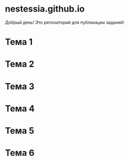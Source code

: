 # nestessia.github.io

Добрый день! Это репозиторий для публикации заданий!

# Тема 1


# Тема 2


# Тема 3


# Тема 4


# Тема 5


# Тема 6



